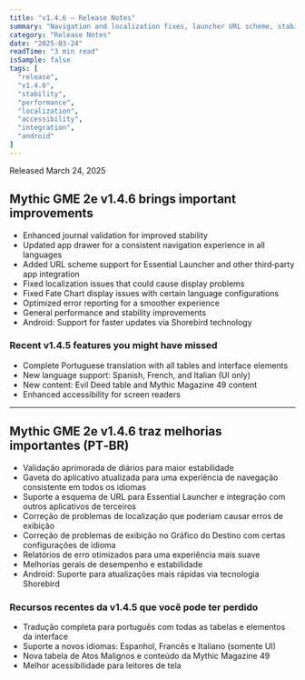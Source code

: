 ```yaml
---
title: "v1.4.6 — Release Notes"
summary: "Navigation and localization fixes, launcher URL scheme, stability, and performance"
category: "Release Notes"
date: "2025-03-24"
readTime: "3 min read"
isSample: false
tags: [
  "release",
  "v1.4.6",
  "stability",
  "performance",
  "localization",
  "accessibility",
  "integration",
  "android"
]
---
```


Released March 24, 2025

## Mythic GME 2e v1.4.6 brings important improvements

- Enhanced journal validation for improved stability
- Updated app drawer for a consistent navigation experience in all languages
- Added URL scheme support for Essential Launcher and other third‑party app integration
- Fixed localization issues that could cause display problems
- Fixed Fate Chart display issues with certain language configurations
- Optimized error reporting for a smoother experience
- General performance and stability improvements
- Android: Support for faster updates via Shorebird technology

### Recent v1.4.5 features you might have missed
- Complete Portuguese translation with all tables and interface elements
- New language support: Spanish, French, and Italian (UI only)
- New content: Evil Deed table and Mythic Magazine 49 content
- Enhanced accessibility for screen readers

---

## Mythic GME 2e v1.4.6 traz melhorias importantes (PT‑BR)

- Validação aprimorada de diários para maior estabilidade
- Gaveta do aplicativo atualizada para uma experiência de navegação consistente em todos os idiomas
- Suporte a esquema de URL para Essential Launcher e integração com outros aplicativos de terceiros
- Correção de problemas de localização que poderiam causar erros de exibição
- Correção de problemas de exibição no Gráfico do Destino com certas configurações de idioma
- Relatórios de erro otimizados para uma experiência mais suave
- Melhorias gerais de desempenho e estabilidade
- Android: Suporte para atualizações mais rápidas via tecnologia Shorebird

### Recursos recentes da v1.4.5 que você pode ter perdido
- Tradução completa para português com todas as tabelas e elementos da interface
- Suporte a novos idiomas: Espanhol, Francês e Italiano (somente UI)
- Nova tabela de Atos Malignos e conteúdo da Mythic Magazine 49
- Melhor acessibilidade para leitores de tela
